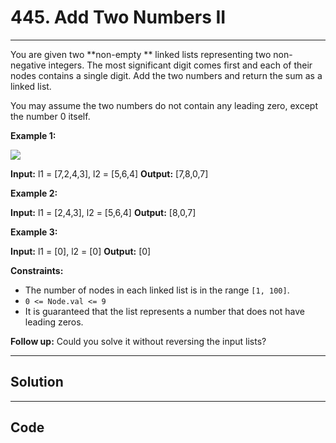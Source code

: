 # 445. Add Two Numbers II

---

You are given two **non-empty ** linked lists representing two non-negative integers. The most significant digit comes first and each of their nodes contains a single digit. Add the two numbers and return the sum as a linked list.

You may assume the two numbers do not contain any leading zero, except the number 0 itself.

 

**Example 1:**

![](https://assets.leetcode.com/uploads/2021/04/09/sumii-linked-list.jpg)


**Input:** l1 = [7,2,4,3], l2 = [5,6,4]
**Output:** [7,8,0,7]


**Example 2:**


**Input:** l1 = [2,4,3], l2 = [5,6,4]
**Output:** [8,0,7]


**Example 3:**


**Input:** l1 = [0], l2 = [0]
**Output:** [0]


 

**Constraints:**

  * The number of nodes in each linked list is in the range `[1, 100]`.
  * `0 <= Node.val <= 9`
  * It is guaranteed that the list represents a number that does not have leading zeros.



 

**Follow up:**  Could you solve it without reversing the input lists?

---

## Solution



---

## Code
```python


```